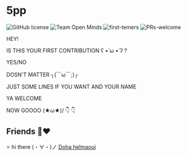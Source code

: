 # 5pp

![GitHub license](https://img.shields.io/github/license/Ayahelmaoui/5pp.svg)
![Team Open Minds](https://img.shields.io/badge/Members%20of-Team%20Open%20Minds-blue.svg?color=0099CC)
![first-temers](https://img.shields.io/badge/first--timers-friendly-hotpink)
![PRs-welcome](https://img.shields.io/badge/Pull%20Requests-Welcome-success)


HEY! 

IS THIS YOUR FIRST CONTRIBUTION ʕ •̀ ω •́ ʔ ?

YES/NO 

DOSN'T MATTER ╮(￣ω￣;)╭

JUST SOME LINES IF YOU WANT AND YOUR NAME

YA WELCOME 

NOW GOOOO \(★ω★)/  :point_down: :point_down: 


## Friends :busts_in_silhouette::heart: 

:star: hi  there	(・∀・)ノ
[Doha helmaoui](https://github.com/Doha-Helmaoui)
